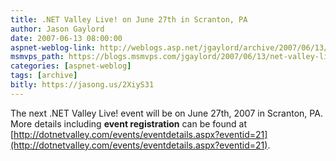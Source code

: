 ```yaml
---
title: .NET Valley Live! on June 27th in Scranton, PA 
author: Jason Gaylord
date: 2007-06-13 08:00:00
aspnet-weblog-link: http://weblogs.asp.net/jgaylord/archive/2007/06/13/net-valley-live-on-june-27th-in-scranton-pa.aspx
msmvps_path: https://blogs.msmvps.com/jgaylord/2007/06/13/net-valley-live-on-june-27th-in-scranton-pa/
categories: [aspnet-weblog]
tags: [archive]
bitly: https://jasong.us/2XiyS31
---
```


The next .NET Valley Live! event will be on June 27th, 2007 in Scranton, PA. More details including **event registration** can be found at [http://dotnetvalley.com/events/eventdetails.aspx?eventid=21](http://dotnetvalley.com/events/eventdetails.aspx?eventid=21).
